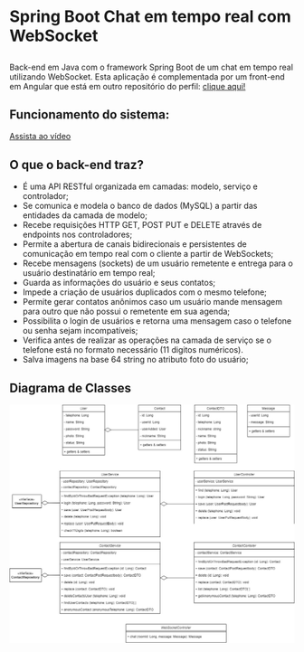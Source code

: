 # Spring Boot Chat em tempo real com WebSocket

##
Back-end em Java com o framework Spring Boot de um chat em tempo real utilizando WebSocket. Esta aplicação é complementada por um front-end em Angular que está em outro repositório do perfil: [clique aqui!](https://github.com/YuriKevin/Angular_Chat_Real_Time_WebSocket)  <br>

## Funcionamento do sistema: 
[Assista ao vídeo](https://youtu.be/-J83J0FT1GU)


## O que o back-end traz?
- É uma API RESTful organizada em camadas: modelo, serviço e controlador;
- Se comunica e modela o banco de dados (MySQL) a partir das entidades da camada de modelo;
- Recebe requisições HTTP GET, POST PUT e DELETE através de endpoints nos controladores;
- Permite a abertura de canais bidirecionais e persistentes de comunicação em tempo real com o cliente a partir de WebSockets;
- Recebe mensagens (sockets) de um usuário remetente e entrega para o usuário destinatário em tempo real;
- Guarda as informações do usuário e seus contatos;
- Impede a criação de usuários duplicados com o mesmo telefone;
- Permite gerar contatos anônimos caso um usuário mande mensagem para outro que não possui o remetente em sua agenda;
- Possibilita o login de usuários e retorna uma mensagem caso o telefone ou senha sejam incompatíveis;
- Verifica antes de realizar as operações na camada de serviço se o telefone está no formato necessário (11 digitos numéricos).
- Salva imagens na base 64 string no atributo foto do usuário;

## Diagrama de Classes
![Diagrama de classes](chat_diagram.jpg)

